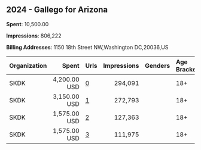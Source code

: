 ## 2024 - Gallego for Arizona 
**Spent**: 10,500.00

**Impressions**: 806,222

**Billing Addresses**: 1150 18th Street NW,Washington DC,20036,US

|Organization|Spent|Urls|Impressions|Genders|Age Brackets|Country Codes|
|:---|---:|:---|---:|:---|:---|:---|
|SKDK|4,200.00 USD|[0](https://www.snap.com/political-ads/asset/daac9e78eec82e322215fa02b677d76c474e7055e1ea9a49bd6f6e4ad6dd481e?mediaType=mp4)|294,091||18+|united states|
|SKDK|3,150.00 USD|[1](https://www.snap.com/political-ads/asset/99ea4f0e4a14b6fb2448197dc9bcb3b5ceca2b3a8bf126bcf4ca1c0853ed923f?mediaType=mp4)|272,793||18+|united states|
|SKDK|1,575.00 USD|[2](https://www.snap.com/political-ads/asset/17a6eba9e7d28e38fcc3e66b0336761dda2d84c5f9fc916b9bc09e4b08338b98?mediaType=mp4)|127,363||18+|united states|
|SKDK|1,575.00 USD|[3](https://www.snap.com/political-ads/asset/a732679c3e3d2430e828979ab8a6c33620fe6f170b3cab271d6973b5af493a30?mediaType=mp4)|111,975||18+|united states|
